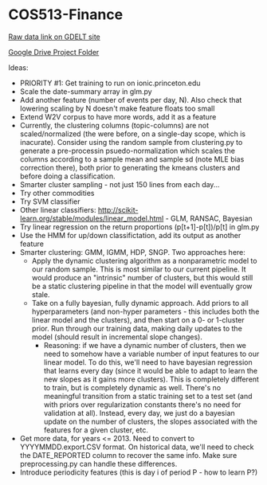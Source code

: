 # COS513-Finance

[Raw data link on GDELT site](data.gdeltproject.org/events/index.html)

[Google Drive Project Folder](https://drive.google.com/a/princeton.edu/folderview?id=0B1BY3pYXuXADUlJTV3llUXJCVE0&usp=sharing_eid&ts=56088709)

Ideas:

* PRIORITY #1: Get training to run on ionic.princeton.edu
* Scale the date-summary array in glm.py
* Add another feature (number of events per day, N). Also check that lowering scaling by N doesn't make feature floats too small 
* Extend W2V corpus to have more words, add it as a feature
* Currently, the clustering columns (topic-columns) are not scaled/normalized (the were before, on a single-day scope, which is inacurate). Consider using the random sample from clustering.py to generate a pre-processin psuedo-normalization which scales the columns according to a sample mean and sample sd (note MLE bias correction there), both prior to generating the kmeans clusters and before doing a classification.
* Smarter cluster sampling - not just 150 lines from each day...
* Try other commodities
* Try SVM classifier
* Other linear classifiers: http://scikit-learn.org/stable/modules/linear_model.html - GLM, RANSAC, Bayesian
* Try linear regression on the return proportions (p[t+1]-p[t])/p[t] in glm.py
* Use the HMM for up/down classifictation, add its output as another feature
* Smarter clustering: GMM, IGMM, HDP, SNGP. Two approaches here:
  * Apply the dynamic clustering algorithm as a nonparametric model to our random sample. This is most similar to our current pipeline. It would produce an "intrinsic" number of clusters, but this would still be a static clustering pipeline in that the model will eventually grow stale.
  * Take on a fully bayesian, fully dynamic approach. Add priors to all hyperparameters (and non-hyper parameters - this includes both the linear model and the clusters), and then start on a 0- or 1-cluster prior. Run through our training data, making daily updates to the model (should result in incremental slope changes).
    * Reasoning: if we have a dynamic number of clusters, then we need to somehow have a variable number of input features to our linear model. To do this, we'll need to have bayesian regression that learns every day (since it would be able to adapt to learn the new slopes as it gains more clusters). This is completely different to train, but is completely dynamic as well. There's no meaningful transition from a static training set to a test set (and with priors over regularization constants there's no need for validation at all). Instead, every day, we just do a bayesian update on the number of clusters, the slopes associated with the features for a given cluster, etc.
* Get more data, for years <= 2013. Need to convert to YYYYMMDD.export.CSV format. On historical data, we'll need to check the DATE_REPORTED column to recover the same info. Make sure preprocessing.py can handle these differences.
* Introduce periodicity features (this is day i of period P - how to learn P?)
